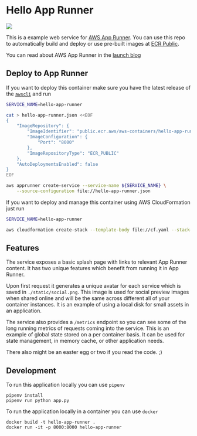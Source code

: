 # Hello App Runner

![](/static/banner_sample.png)

This is a example web service for [AWS App Runner](https://aws.amazon.com/apprunner/).
You can use this repo to automatically build and deploy or use pre-built images at [ECR Public](https://gallery.ecr.aws/aws-containers/hello-app-runner).

You can read about AWS App Runner in the [launch blog](https://aws.amazon.com/blogs/containers/introducing-aws-app-runner/)

## Deploy to App Runner

If you want to deploy this container make sure you have the latest release of the [`awscli`](https://github.com/aws/aws-cli) and run

```bash
SERVICE_NAME=hello-app-runner

cat > hello-app-runner.json <<EOF
{
    "ImageRepository": {
        "ImageIdentifier": "public.ecr.aws/aws-containers/hello-app-runner:latest",
        "ImageConfiguration": {
            "Port": "8000"
        },
        "ImageRepositoryType": "ECR_PUBLIC"
    },
    "AutoDeploymentsEnabled": false
}
EOF

aws apprunner create-service --service-name ${SERVICE_NAME} \
    --source-configuration file://hello-app-runner.json
```

If you want to deploy and manage this container using AWS CloudFormation just run

```bash
SERVICE_NAME=hello-app-runner

aws cloudformation create-stack --template-body file://cf.yaml --stack-name ${SERVICE_NAME} --parameters "ParameterKey=ServiceName,ParameterValue=${SERVICE_NAME}"
```

## Features

The service exposes a basic splash page with links to relevant App Runner content.
It has two unique features which benefit from running it in App Runner.

Upon first request it generates a unique avatar for each service which is saved in `./static/social.png`.
This image is used for social preview images when shared online and will be the same across different all of your container instances.
It is an example of using a local disk for small assets in an application.

The service also provides a `/metrics` endpoint so you can see some of the long running metrics of requests coming into the service.
This is an example of global state stored on a per container basis.
It can be used for state management, in memory cache, or other application needs.

There also might be an easter egg or two if you read the code. ;)

## Development

To run this application locally you can use `pipenv`

```
pipenv install
pipenv run python app.py
```

To run the application locally in a container you can use `docker`

```
docker build -t hello-app-runner .
docker run -it -p 8000:8000 hello-app-runner
```
